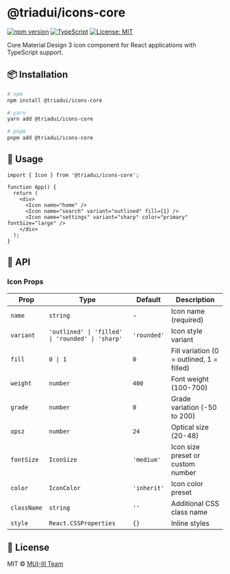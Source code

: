 # @triadui/icons-core

[![npm version](https://badge.fury.io/js/@triadui/icons-core.svg)](https://badge.fury.io/js/@triadui/icons-core)
[![TypeScript](https://img.shields.io/badge/TypeScript-Ready-blue.svg)](https://www.typescriptlang.org/)
[![License: MIT](https://img.shields.io/badge/License-MIT-yellow.svg)](https://opensource.org/licenses/MIT)

Core Material Design 3 icon component for React applications with TypeScript support.

## 📦 Installation

```bash
# npm
npm install @triadui/icons-core

# yarn
yarn add @triadui/icons-core

# pnpm
pnpm add @triadui/icons-core
```

## 🚀 Usage

```tsx
import { Icon } from '@triadui/icons-core';

function App() {
  return (
    <div>
      <Icon name="home" />
      <Icon name="search" variant="outlined" fill={1} />
      <Icon name="settings" variant="sharp" color="primary" fontSize="large" />
    </div>
  );
}
```

## 📖 API

### Icon Props

| Prop | Type | Default | Description |
|------|------|---------|-------------|
| `name` | `string` | - | Icon name (required) |
| `variant` | `'outlined' \| 'filled' \| 'rounded' \| 'sharp'` | `'rounded'` | Icon style variant |
| `fill` | `0 \| 1` | `0` | Fill variation (0 = outlined, 1 = filled) |
| `weight` | `number` | `400` | Font weight (100-700) |
| `grade` | `number` | `0` | Grade variation (-50 to 200) |
| `opsz` | `number` | `24` | Optical size (20-48) |
| `fontSize` | `IconSize` | `'medium'` | Icon size preset or custom number |
| `color` | `IconColor` | `'inherit'` | Icon color preset |
| `className` | `string` | `''` | Additional CSS class name |
| `style` | `React.CSSProperties` | `{}` | Inline styles |

## 📄 License

MIT © [MUI-III Team](mailto:contact@mui-iii.dev)